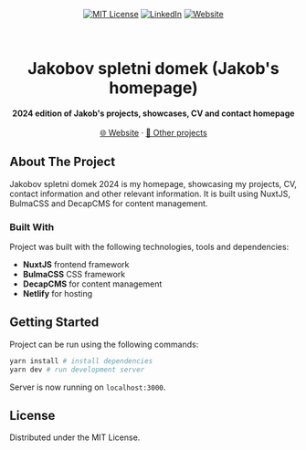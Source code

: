<div align="center">

[![MIT License][license-shield]][license-url]
[![LinkedIn][linkedin-shield]][linkedin-url]
[![Website][website-shield]][website-url]

</div>

<!-- PROJECT LOGO -->
<br />
<div align="center">
<h1 align="center">Jakobov spletni domek (Jakob's homepage)</h1>

  <p align="center">
    <b>2024 edition of Jakob's projects, showcases, CV and contact homepage</b>
    <br />
    <br />
    <a href="https://jakob.marela.team">🌐 Website</a>
    ·
    <a href="https://github.com/JakMar17">💼 Other projects</a>
  </p>
</div>

<!-- ABOUT THE PROJECT -->

## About The Project

Jakobov spletni domek 2024 is my homepage, showcasing my projects, CV, contact information and other relevant information. It is built using NuxtJS, BulmaCSS and DecapCMS for content management.

### Built With

Project was built with the following technologies, tools and dependencies:

-   **NuxtJS** frontend framework
-   **BulmaCSS** CSS framework
-   **DecapCMS** for content management
-   **Netlify** for hosting

## Getting Started

Project can be run using the following commands:

```bash
yarn install # install dependencies
yarn dev # run development server
```

Server is now running on `localhost:3000`.

## License

Distributed under the MIT License.

<!-- MARKDOWN LINKS & IMAGES -->
<!-- https://www.markdownguide.org/basic-syntax/#reference-style-links -->

[website-shield]: https://img.shields.io/badge/Jakob's%20homepage-white?style=for-the-badge&logo=superuser&color=555&link=https%3A%2F%2Fjakob.marela.team
[website-url]: https://jakob.marela.team
[license-shield]: https://img.shields.io/github/license/othneildrew/Best-README-Template.svg?style=for-the-badge
[license-url]: https://github.com/othneildrew/Best-README-Template/blob/master/LICENSE.txt
[linkedin-shield]: https://img.shields.io/badge/-LinkedIn-black.svg?style=for-the-badge&logo=linkedin&colorB=555
[linkedin-url]: https://linkedin.com/in/jakmar17
